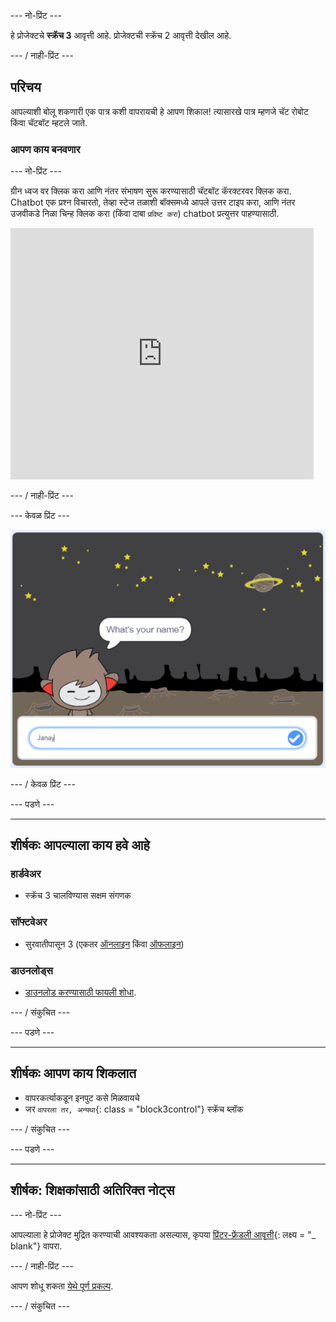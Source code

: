 \--- नो-प्रिंट \---

हे प्रोजेक्टचे **स्क्रॅच 3** आवृत्ती आहे. प्रोजेक्ट</a>ची स्क्रॅच 2 आवृत्ती देखील आहे.</p> 

\--- / नाही-प्रिंट \---

## परिचय

आपल्याशी बोलू शकणारी एक पात्र कशी वापरायची हे आपण शिकाल! त्यासारखे पात्र म्हणजे चॅट रोबोट किंवा चॅटबॉट म्हटले जाते.

### आपण काय बनवणार

\--- नो-प्रिंट \---

ग्रीन ध्वज वर क्लिक करा आणि नंतर संभाषण सुरू करण्यासाठी चॅटबॉट कॅरक्टरवर क्लिक करा. Chatbot एक प्रश्न विचारतो, तेव्हा स्टेज तळाशी बॉक्समध्ये आपले उत्तर टाइप करा, आणि नंतर उजवीकडे निळा चिन्ह क्लिक करा (किंवा दाबा `प्रविष्ट करा`) chatbot प्रत्युत्तर पाहण्यासाठी.

<div class="scratch-preview">
  <iframe allowtransparency="true" width="485" height="402" src="https://scratch.mit.edu/projects/embed/248864190/?autostart=false" 
  frameborder="0" scrolling="no"></iframe>
</div>

\--- / नाही-प्रिंट \---

\--- केवळ प्रिंट \---

![संपूर्ण प्रकल्प](images/chatbot-preview.png)

\--- / केवळ प्रिंट \---

\--- पडणे \---

* * *

## शीर्षकः आपल्याला काय हवे आहे

### हार्डवेअर

+ स्क्रॅच 3 चालविण्यास सक्षम संगणक

### सॉफ्टवेअर

+ सुरवातीपासून 3 (एकतर [ऑनलाइन](https://rpf.io/scratchon) किंवा [ऑफलाइन](https://rpf.io/scratchoff))

### डाउनलोड्स

+ [डाउनलोड करण्यासाठी फायली शोधा](http://rpf.io/p/en/chatbot-go).

\--- / संकुचित \---

\--- पडणे \---

* * *

## शीर्षकः आपण काय शिकलात

+ वापरकर्त्याकडून इनपुट कसे मिळवायचे
+ जर `वापरला तर, अन्यथा`{: class = "block3control"} स्क्रॅच ब्लॉक

\--- / संकुचित \---

\--- पडणे \---

* * *

## शीर्षक: शिक्षकांसाठी अतिरिक्त नोट्स

\--- नो-प्रिंट \---

आपल्याला हे प्रोजेक्ट मुद्रित करण्याची आवश्यकता असल्यास, कृपया [प्रिंटर-फ्रेंडली आवृत्ती](https://projects.raspberrypi.org/en/projects/chatbot/print){: लक्ष्य = "_ blank"} वापरा.

\--- / नाही-प्रिंट \---

आपण शोधू शकता [येथे पूर्ण प्रकल्प](http://rpf.io/p/en/chatbot-get).

\--- / संकुचित \---